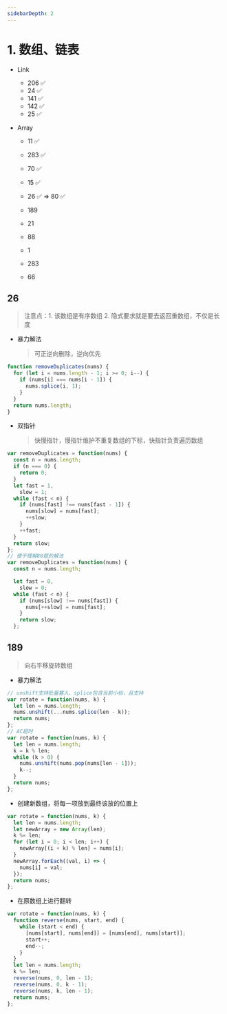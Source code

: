 ```yaml
---
sidebarDepth: 2
---
```


# 1. 数组、链表

- Link

  - 206 ✅
  - 24 ✅
  - 141 ✅
  - 142 ✅
  - 25 ✅

- Array

  - 11 ✅
  - 283 ✅
  - 70 ✅
  - 15 ✅

  - 26 ✅ => 80 ✅
  - 189
  - 21
  - 88
  - 1
  - 283
  - 66

## 26

> 注意点：1. 该数组是有序数组 2. 隐式要求就是要去返回重数组，不仅是长度

- 暴力解法
  > 可正逆向删除，逆向优先

```js
function removeDuplicates(nums) {
  for (let i = nums.length - 1; i >= 0; i--) {
    if (nums[i] === nums[i - 1]) {
      nums.splice(i, 1);
    }
  }
  return nums.length;
}
```

- 双指针
  > 快慢指针，慢指针维护不重复数组的下标，快指针负责遍历数组

```js
var removeDuplicates = function(nums) {
  const n = nums.length;
  if (n === 0) {
    return 0;
  }
  let fast = 1,
    slow = 1;
  while (fast < n) {
    if (nums[fast] !== nums[fast - 1]) {
      nums[slow] = nums[fast];
      ++slow;
    }
    ++fast;
  }
  return slow;
};
// 便于理解80题的解法
var removeDuplicates = function(nums) {
  const n = nums.length;

  let fast = 0,
    slow = 0;
  while (fast < n) {
    if (nums[slow] !== nums[fast]) {
      nums[++slow] = nums[fast];
    }
    return slow;
  };
```

## 189

> 向右平移旋转数组

- 暴力解法

```js
// unshift支持批量塞入、splice包含当前小标，且支持
var rotate = function(nums, k) {
  let len = nums.length;
  nums.unshift(...nums.splice(len - k));
  return nums;
};
// AC超时
var rotate = function(nums, k) {
  let len = nums.length;
  k = k % len;
  while (k > 0) {
    nums.unshift(nums.pop(nums[len - 1]));
    k--;
  }
  return nums;
};
```

- 创建新数组，将每一项放到最终该放的位置上

```js
var rotate = function(nums, k) {
  let len = nums.length;
  let newArray = new Array(len);
  k %= len;
  for (let i = 0; i < len; i++) {
    newArray[(i + k) % len] = nums[i];
  }
  newArray.forEach((val, i) => {
    nums[i] = val;
  });
  return nums;
};
```

- 在原数组上进行翻转

```js
var rotate = function(nums, k) {
  function reverse(nums, start, end) {
    while (start < end) {
      [nums[start], nums[end]] = [nums[end], nums[start]];
      start++;
      end--;
    }
  }
  let len = nums.length;
  k %= len;
  reverse(nums, 0, len - 1);
  reverse(nums, 0, k - 1);
  reverse(nums, k, len - 1);
  return nums;
};
```
